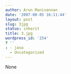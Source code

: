```yaml
---
author: Arun Manivannan
date: '2007-08-05 16:11:44'
layout: post
slug: 3jpg
status: inherit
title: 3.jpg
wordpress_id: '254'
? ''
: - java
  - Uncategorized
---
```


None

